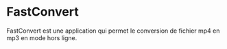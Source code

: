 # FastConvert
FastConvert est une application qui permet le conversion de fichier mp4 en mp3 en mode hors ligne.
